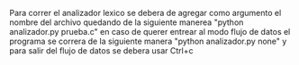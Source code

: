 Para correr el analizador lexico se debera de agregar como argumento el nombre del archivo quedando de la siguiente manerea "python analizador.py prueba.c" en caso de querer entrear al modo flujo de datos el programa se correra de la siguiente manera "python analizador.py none" y para salir del flujo de datos se debera usar Ctrl+c

